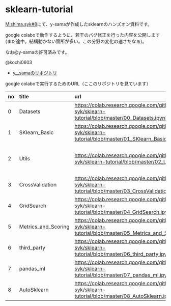 # sklearn-tutorial

[Mishima.syk#8](http://mishima-syk.github.io/mishimasyk/2016/05/28/Scikit-learn.html)にて、y-samaが作成したsklearnのハンズオン資料です。

google colaboで動作するように、若干のバグ修正を行った内容を公開します(まだ途中。結構動かない箇所が多い。この分野の変化の速さだなぁ)。

なお@y-samaの許可済みです。

@kochi0603

- [y__samaのリポジトリ](https://github.com/y-sama/sklearn-tutorial)

google colaboで実行するためのURL（ここのリポジトリを見ています）

|no|title|url|comment|
|:---|:---|:---|:---|
|0|           Datasets|https://colab.research.google.com/github/Mishima-syk/sklearn-tutorial/blob/master/00_Datasets.ipynb|問題なし|
|1|      SKlearn_Basic|https://colab.research.google.com/github/Mishima-syk/sklearn-tutorial/blob/master/01_SKlearn_Basic.ipynb|futurewarning(SVCのDefault値など)が出現するが、動作に問題なし|
|2|              Utils|https://colab.research.google.com/github/Mishima-syk/sklearn-tutorial/blob/master/02_Utils.ipynb|feature_selection.SelectFromModelの修正必要（必須じゃない）,import matplotlib.pyplot as pltを宣言すること|
|3|    CrossValidation|https://colab.research.google.com/github/Mishima-syk/sklearn-tutorial/blob/master/03_CrossValidation.ipynb|修正済|
|4|         GridSearch|https://colab.research.google.com/github/Mishima-syk/sklearn-tutorial/blob/master/04_GridSearch.ipynb|
|5|Metrics_and_Scoring|https://colab.research.google.com/github/Mishima-syk/sklearn-tutorial/blob/master/05_Metrics_and_Scoring.ipynb||
|6|        third_party|https://colab.research.google.com/github/Mishima-syk/sklearn-tutorial/blob/master/06_third_party.ipynb||
|7|          pandas_ml|https://colab.research.google.com/github/Mishima-syk/sklearn-tutorial/blob/master/07_pandas_ml.ipynb||
|8|        AutoSklearn|https://colab.research.google.com/github/Mishima-syk/sklearn-tutorial/blob/master/08_AutoSklearn.ipynb||
